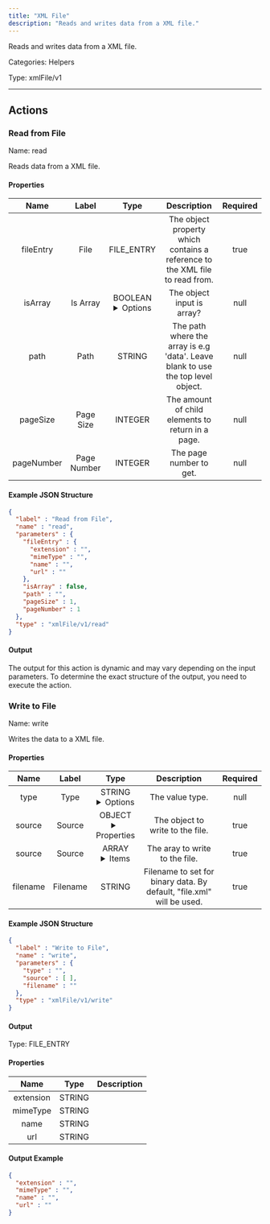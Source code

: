 ```yaml
---
title: "XML File"
description: "Reads and writes data from a XML file."
---
```


Reads and writes data from a XML file.


Categories: Helpers


Type: xmlFile/v1

<hr />




## Actions


### Read from File
Name: read

Reads data from a XML file.

#### Properties

|      Name       |      Label     |     Type     |     Description     | Required |
|:---------------:|:--------------:|:------------:|:-------------------:|:--------:|
| fileEntry | File | FILE_ENTRY | The object property which contains a reference to the XML file to read from. | true |
| isArray | Is Array | BOOLEAN <details> <summary> Options </summary> true, false </details> | The object input is array? | null |
| path | Path | STRING | The path where the array is e.g 'data'. Leave blank to use the top level object. | null |
| pageSize | Page Size | INTEGER | The amount of child elements to return in a page. | null |
| pageNumber | Page Number | INTEGER | The page number to get. | null |

#### Example JSON Structure
```json
{
  "label" : "Read from File",
  "name" : "read",
  "parameters" : {
    "fileEntry" : {
      "extension" : "",
      "mimeType" : "",
      "name" : "",
      "url" : ""
    },
    "isArray" : false,
    "path" : "",
    "pageSize" : 1,
    "pageNumber" : 1
  },
  "type" : "xmlFile/v1/read"
}
```

#### Output

The output for this action is dynamic and may vary depending on the input parameters. To determine the exact structure of the output, you need to execute the action.




### Write to File
Name: write

Writes the data to a XML file.

#### Properties

|      Name       |      Label     |     Type     |     Description     | Required |
|:---------------:|:--------------:|:------------:|:-------------------:|:--------:|
| type | Type | STRING <details> <summary> Options </summary> OBJECT, ARRAY </details> | The value type. | null |
| source | Source | OBJECT <details> <summary> Properties </summary> {} </details> | The object to write to the file. | true |
| source | Source | ARRAY <details> <summary> Items </summary> [] </details> | The aray to write to the file. | true |
| filename | Filename | STRING | Filename to set for binary data. By default, "file.xml" will be used. | true |

#### Example JSON Structure
```json
{
  "label" : "Write to File",
  "name" : "write",
  "parameters" : {
    "type" : "",
    "source" : [ ],
    "filename" : ""
  },
  "type" : "xmlFile/v1/write"
}
```

#### Output



Type: FILE_ENTRY


#### Properties

|     Name     |     Type     |     Description     |
|:------------:|:------------:|:-------------------:|
| extension | STRING |  |
| mimeType | STRING |  |
| name | STRING |  |
| url | STRING |  |




#### Output Example
```json
{
  "extension" : "",
  "mimeType" : "",
  "name" : "",
  "url" : ""
}
```




